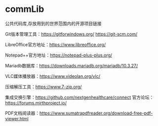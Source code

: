 # commLib
公共代码库,存放用到的世界范围内的开源项目链接

Git版本管理工具：https://gitforwindows.org/  https://git-scm.com/

LibreOffice官方地址：https://www.libreoffice.org/

Notepad++官方地址：https://notepad-plus-plus.org/

Mariadb数据库：https://downloads.mariadb.org/mariadb/10.3.27/

VLC媒体播放器：https://www.videolan.org/vlc/

压缩解压工具：https://www.7-zip.org/

集成交换引擎：https://github.com/nextgenhealthcare/connect  官方论坛：https://forums.mirthproject.io/

PDF文档阅读器：https://www.sumatrapdfreader.org/download-free-pdf-viewer.html








